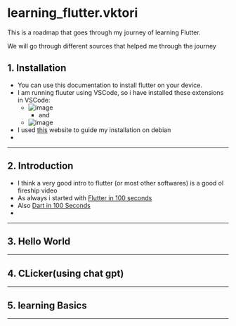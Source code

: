 # learning_flutter.vktori
This is a roadmap that goes through my journey of learning Flutter. 

We will go through different sources that helped me through the journey

## 1. Installation

- You can use this documentation to install flutter on your device.
- I am running fluuter using VSCode, so i have installed these extensions in VSCode:
    - ![image](https://github.com/vinitkesh/learning_flutter.vktori/assets/139075087/a9e27be0-832f-4991-bf06-b8875e38a691)
      - and 
    - ![image](https://github.com/vinitkesh/learning_flutter.vktori/assets/139075087/9e83eef2-0837-4a69-bd95-9671c5830941)
- I used [this](https://dev.to/fullstackhacker/install-flutter-on-debian-3g3h) website to guide my installation on debian
- 

---
## 2. Introduction
- I think a very good intro to flutter (or most other softwares) is a good ol fireship video
- As always i started with [Flutter in 100 seconds](https://www.youtube.com/watch?v=lHhRhPV--G0&list=PL0vfts4VzfNiQYtnn1TZ6U0Ec_vjCN9VY&index=18)
- Also [Dart in 100 Seconds](https://www.youtube.com/watch?v=NrO0CJCbYLA&list=PL0vfts4VzfNiQYtnn1TZ6U0Ec_vjCN9VY&index=21)
- 
---
## 3. Hello World
---
## 4. CLicker(using chat gpt)
---
## 5. learning Basics
---
